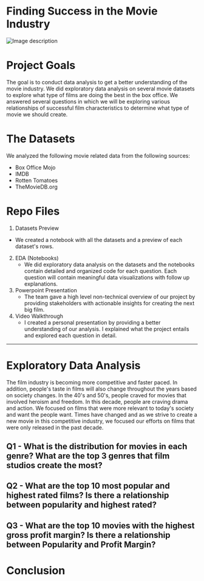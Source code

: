# Finding Success in the Movie Industry

![Image description]()

# Project Goals

The goal is to conduct data analysis to get a better understanding of the movie industry. We did exploratory data analysis on several movie datasets to explore what type of films are doing the best in the box office. We answered several questions in which we will be exploring various relationships of successful film characteristics to determine what type of movie we should create.

# The Datasets

We analyzed the following movie related data from the following sources:
* Box Office Mojo
* IMDB
* Rotten Tomatoes
* TheMovieDB.org

# Repo Files

1. Datasets Preview
  * We created a notebook with all the datasets and a preview of each dataset's rows.
2. EDA (Notebooks)
   * We did exploratory data analysis on the datasets and the notebooks contain detailed and organized code for each question. Each question will contain meaningful data visualizations with follow up explanations.
3. Powerpoint Presentation
   * The team gave a high level non-technical overview of our project by providing stakeholders with actionable insights for creating the next big film.
4. Video Walkthrough
   * I created a personal presentation by providing a better understanding of our analysis. I explained what the project entails and explored each question in detail.
   
------
# Exploratory Data Analysis
The film industry is becoming more competitive and faster paced. In addition, people's taste in films will also change throughout the years based on society changes. In the 40's and 50's, people craved for movies that involved heroism and freedom. In this decade, people are craving drama and action. We focused on films that were more relevant to today's society and want the people want. Times have changed and as we strive to create a new movie in this competitive industry, we focused our efforts on films that were only released in the past decade.

## Q1 - What is the distribution for movies in each genre? What are the top 3 genres that film studios create the most?

## Q2 - What are the top 10 most popular and highest rated films? Is there a relationship between popularity and highest rated?

## Q3 - What are the top 10 movies with the highest gross profit margin? Is there a relationship between Popularity and Profit Margin?

# Conclusion

